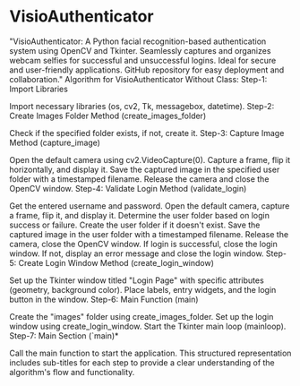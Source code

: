 # VisioAuthenticator
"VisioAuthenticator: A Python facial recognition-based authentication system using OpenCV and Tkinter. Seamlessly captures and organizes webcam selfies for successful and unsuccessful logins. Ideal for secure and user-friendly applications. GitHub repository for easy deployment and collaboration."
Algorithm for VisioAuthenticator Without Class:
Step-1: Import Libraries

Import necessary libraries (os, cv2, Tk, messagebox, datetime).
Step-2: Create Images Folder Method (create_images_folder)

Check if the specified folder exists, if not, create it.
Step-3: Capture Image Method (capture_image)

Open the default camera using cv2.VideoCapture(0).
Capture a frame, flip it horizontally, and display it.
Save the captured image in the specified user folder with a timestamped filename.
Release the camera and close the OpenCV window.
Step-4: Validate Login Method (validate_login)

Get the entered username and password.
Open the default camera, capture a frame, flip it, and display it.
Determine the user folder based on login success or failure.
Create the user folder if it doesn't exist.
Save the captured image in the user folder with a timestamped filename.
Release the camera, close the OpenCV window.
If login is successful, close the login window. If not, display an error message and close the login window.
Step-5: Create Login Window Method (create_login_window)

Set up the Tkinter window titled "Login Page" with specific attributes (geometry, background color).
Place labels, entry widgets, and the login button in the window.
Step-6: Main Function (main)

Create the "images" folder using create_images_folder.
Set up the login window using create_login_window.
Start the Tkinter main loop (mainloop).
Step-7: Main Section (`main)*

Call the main function to start the application.
This structured representation includes sub-titles for each step to provide a clear understanding of the algorithm's flow and functionality.
